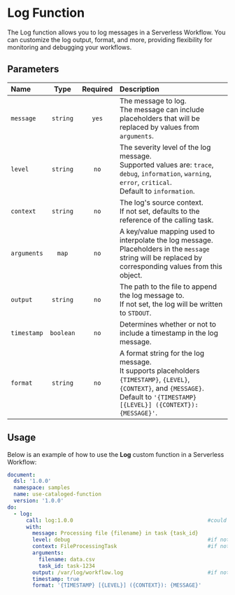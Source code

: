 # Log Function

The Log function allows you to log messages in a Serverless Workflow. You can customize the log output, format, and more, providing flexibility for monitoring and debugging your workflows.

## Parameters

| Name | Type | Required | Description |
|:-----|:----:|:--------:|:------------|
| `message` | `string` | `yes` | The message to log. <br>The message can include placeholders that will be replaced by values from `arguments`. |
| `level` | `string` | `no` | The severity level of the log message. <br>Supported values are: `trace`, `debug`, `information`, `warning`, `error`, `critical`. <br>Default to `information`. |
| `context` | `string` | `no` | The log's source context.<br>If not set, defaults to the reference of the calling task. |
| `arguments` | `map` | `no` | A key/value mapping used to interpolate the log message.<br>Placeholders in the `message` string will be replaced by corresponding values from this object. |
| `output` | `string` | `no` | The path to the file to append the log message to.<br>If not set, the log will be written to `STDOUT`. |
| `timestamp` | `boolean` | `no` | Determines whether or not to include a timestamp in the log message. |
| `format` | `string` | `no` | A format string for the log message.<br>It supports placeholders `{TIMESTAMP}`, `{LEVEL}`, `{CONTEXT}`, and `{MESSAGE}`.<br>Default to `'{TIMESTAMP} [{LEVEL}] ({CONTEXT}): {MESSAGE}'`. |

## Usage

Below is an example of how to use the **Log** custom function in a Serverless Workflow:

```yaml
document:
  dsl: '1.0.0'
  namespace: samples
  name: use-cataloged-function
  version: '1.0.0'
do:
  - log:
      call: log:1.0.0                                           #could also be called using the function's url instead: https://github.com/serverlessworkflow/catalog/functions/log/1.0.0
      with:
        message: Processing file {filename} in task {task_id}
        level: debug                                            #if not set, would default to 'information'
        context: FileProcessingTask                             #if not set, the context would default to '/do/0/log'
        arguments:
          filename: data.csv
          task_id: task-1234
        output: /var/log/workflow.log                           #if not set, the log would be printed to STDOUT
        timestamp: true
        format: '{TIMESTAMP} [{LEVEL}] ({CONTEXT}): {MESSAGE}'
```